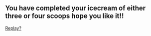 ## You have completed your icecream of either three or four scoops hope you like it!!

[Replay?](home.md)
